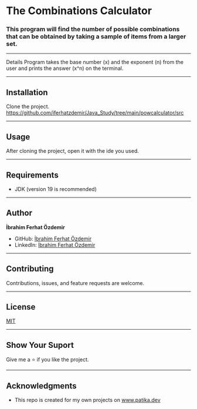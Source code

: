 # The Combinations Calculator

### This program will find the number of possible combinations that can be obtained by taking a sample of items from a larger set.

---

Details
Program takes the base number (x) and the exponent (n) from the user and prints the answer (x^n) on the terminal.

---



## Installation
Clone the project.
https://github.com/iferhatzdemir/Java_Study/tree/main/powcalculator/src

---

## Usage
After cloning the project, open it with the ide you used.

---

## Requirements
* JDK (version 19 is recommended)

---

## Author
**İbrahim Ferhat Özdemir**

* GitHub: [İbrahim Ferhat Özdemir](https://github.com/iferhatzdemir)
* LinkedIn: [İbrahim Ferhat Özdemir](https://www.linkedin.com/in/ibrahim-ferhat-%C3%B6zdemir-4304b4139/
  )
---

## Contributing
Contributions, issues, and feature requests are welcome.

---

## License

[MIT](https://choosealicense.com/licenses/mit/)

---

## Show Your Suport
Give me a &#11088; if you like the project.

---

## Acknowledgments
* This repo is created for my own projects on www.patika.dev